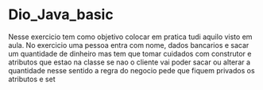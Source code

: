 # Dio_Java_basic
Nesse exercicio tem como objetivo colocar em pratica tudi aquilo visto em aula.
No exercicio uma pessoa entra com nome, dados bancarios e sacar um quantidade de dinheiro mas tem que tomar cuidados
com construtor e atributos que estao na classe se nao o cliente vai poder sacar ou alterar a quantidade nesse sentido a regra do
negocio pede que fiquem privados os atributos e set

